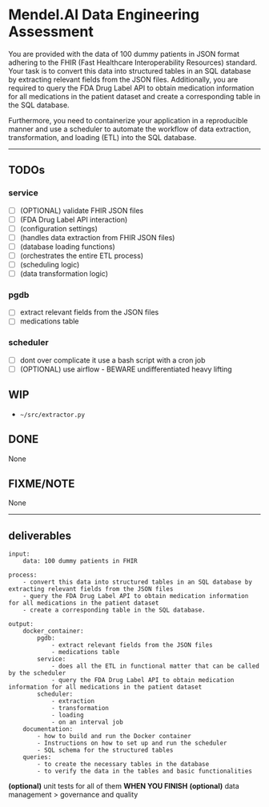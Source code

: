 
# Mendel.AI Data Engineering Assessment

You are provided with the data of 100 dummy patients in JSON format adhering to the FHIR (Fast Healthcare Interoperability Resources) standard. Your task is to convert this data into structured tables in an SQL database by extracting relevant fields from the JSON files. Additionally, you are required to query the FDA Drug Label API to obtain medication information for all medications in the patient dataset and create a corresponding table in the SQL database.

Furthermore, you need to containerize your application in a reproducible manner and use a scheduler to automate the workflow of data extraction, transformation, and loading (ETL) into the SQL database.

---

## TODOs

### service

- [ ] (OPTIONAL) validate FHIR JSON files
- [ ] (FDA Drug Label API interaction)
- [ ] (configuration settings)
- [ ] (handles data extraction from FHIR JSON files)
- [ ] (database loading functions)
- [ ] (orchestrates the entire ETL process)
- [ ] (scheduling logic)
- [ ] (data transformation logic)

### pgdb

- [ ] extract relevant fields from the JSON files
- [ ] medications table

### scheduler

- [ ] dont over complicate it use a bash script with a cron job
- [ ] (OPTIONAL) use airflow - BEWARE undifferentiated heavy lifting

## WIP

- `~/src/extractor.py`

## DONE

None

## FIXME/NOTE

None

---

## deliverables

```YML
input:
    data: 100 dummy patients in FHIR

process:
    - convert this data into structured tables in an SQL database by extracting relevant fields from the JSON files
    - query the FDA Drug Label API to obtain medication information for all medications in the patient dataset
    - create a corresponding table in the SQL database.

output:
    docker_container:
        pgdb:
            - extract relevant fields from the JSON files
            - medications table
        service:
            - does all the ETL in functional matter that can be called by the scheduler
            - query the FDA Drug Label API to obtain medication information for all medications in the patient dataset
        scheduler: 
            - extraction
            - transformation
            - loading
            - on an interval job
    documentation:
        - how to build and run the Docker container
        - Instructions on how to set up and run the scheduler
        - SQL schema for the structured tables
    queries:
        - to create the necessary tables in the database
        - to verify the data in the tables and basic functionalities
```

**(optional)** unit tests for all of them **WHEN YOU FINISH**
**(optional)** data management > governance and quality
